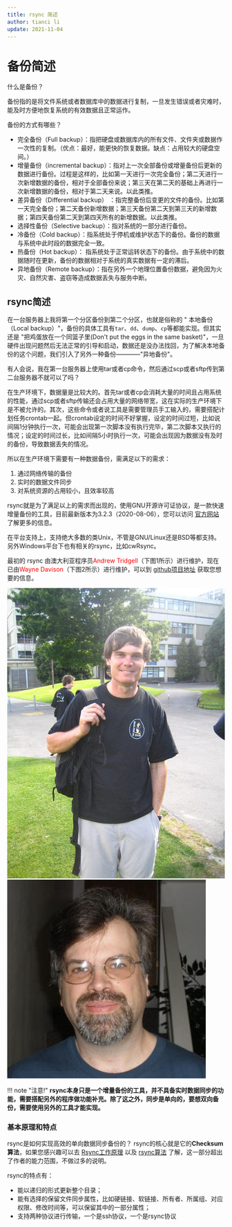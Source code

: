 ```yaml
---
title: rsync 简述
author: tianci li
update: 2021-11-04
---
```


# 备份简述

什么是备份？

备份指的是将文件系统或者数据库中的数据进行复制，一旦发生错误或者灾难时，能及时方便地恢复系统的有效数据且正常运作。

备份的方式有哪些？

* 完全备份（Full backup）：指把硬盘或数据库内的所有文件、文件夹或数据作一次性的复制。（优点：最好，能更快的恢复数据。缺点：占用较大的硬盘空间。）
* 增量备份（incremental backup）：指对上一次全部备份或增量备份后更新的数据进行备份。过程是这样的，比如第一天进行一次完全备份；第二天进行一次新增数据的备份，相对于全部备份来说；第三天在第二天的基础上再进行一次新增数据的备份，相对于第二天来说。以此类推。
* 差异备份（Differential backup） ：指完整备份后变更的文件的备份。比如第一天完全备份；第二天备份新增数据；第三天备份第二天到第三天的新增数据；第四天备份第二天到第四天所有的新增数据。以此类推。
* 选择性备份（Selective backup）：指对系统的一部分进行备份。
* 冷备份（Cold backup）：指系统处于停机或维护状态下的备份。备份的数据与系统中此时段的数据完全一致。
* 热备份（Hot backup）： 指系统处于正常运转状态下的备份。由于系统中的数据随时在更新，备份的数据相对于系统的真实数据有一定的滞后。  
* 异地备份（Remote backup）：指在另外一个地理位置备份数据，避免因为火灾、自然灾害、盗窃等造成数据丢失与服务中断。

## rsync简述

在一台服务器上我将第一个分区备份到第二个分区，也就是俗称的 " 本地备份（Local backup）"，备份的具体工具有`tar`、`dd`、`dump`、`cp`等都能实现。但其实还是 "把鸡蛋放在一个同篮子里(Don't put the eggs in the same basket)"，一旦硬件出现问题然后无法正常的引导和启动，数据还是没办法找回，为了解决本地备份的这个问题，我们引入了另外一种备份————"异地备份"。

有人会说，我在第一台服务器上使用tar或者cp命令，然后通过scp或者sftp传到第二台服务器不就可以了吗？

在生产环境下，数据量是比较大的。首先tar或者cp会消耗大量的时间且占用系统的性能，通过scp或者sftp传输还会占用大量的网络带宽，这在实际的生产环境下是不被允许的。其次，这些命令或者说工具是需要管理员手工输入的，需要搭配计划任务crontab一起。但crontab设定的时间不好掌握，设定的时间过短，比如说间隔1分钟执行一次，可能会出现第一次脚本没有执行完毕，第二次脚本又执行的情况；设定的时间过长，比如间隔5小时执行一次，可能会出现因为数据没有及时的备份，导致数据丢失的情况。

所以在生产环境下需要有一种数据备份，需满足以下的需求：

1. 通过网络传输的备份
2. 实时的数据文件同步
3. 对系统资源的占用较小，且效率较高

rsync就是为了满足以上的需求而出现的，使用GNU开源许可证协议，是一款快速增量备份的工具，目前最新版本为3.2.3（2020-08-06），您可以访问 [官方网站](https://rsync.samba.org/) 了解更多的信息。

在平台支持上，支持绝大多数的类Unix，不管是GNU/Linux还是BSD等都支持。另外Windows平台下也有相关的rsync，比如cwRsync。

最初的 rsync 由澳大利亚程序员<font color=red>Andrew Tridgell</font>（下图1所示）进行维护，现在已由<font color=red>Wayne Davison</font>（下图2所示）进行维护，可以到 [github项目地址](https://github.com/WayneD/rsync) 获取您想要的信息。

![Andrew Tridgell](images/Andrew_Tridgell.jpg)
![Wayne Davison](images/Wayne_Davison.jpg)

!!! note "注意!"
    **rsync本身只是一个增量备份的工具，并不具备实时数据同步的功能，需要搭配另外的程序做功能补充。除了这之外，同步是单向的，要想双向备份，需要使用另外的工具才能实现。**

### 基本原理和特点
rsync是如何实现高效的单向数据同步备份的？
rsync的核心就是它的**Checksum算法**，如果您感兴趣可以去 [Rsync工作原理](https://rsync.samba.org/how-rsync-works.html) 以及 [rsync算法](https://rsync.samba.org/tech_report/) 了解，这一部分超出了作者的能力范围，不做过多的说明。

rsync的特点有：
* 能以递归的形式更新整个目录；
* 能有选择的保留文件同步属性，比如硬链接、软链接、所有者、所属组、对应权限、修改时间等，可以保留其中的一部分属性；
* 支持两种协议进行传输，一个是ssh协议，一个是rsync协议
